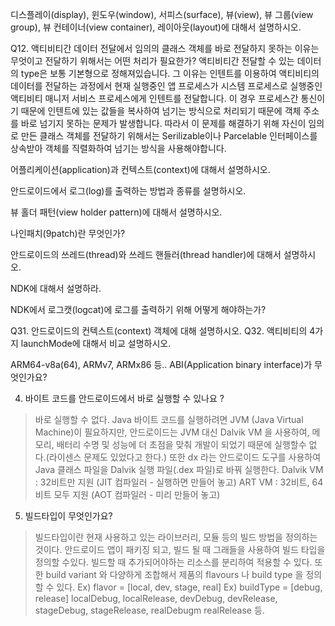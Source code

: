 디스플레이(display), 윈도우(window), 서피스(surface), 뷰(view), 뷰 그룹(view group), 뷰 컨테이너(view container), 레이아웃(layout)에 대해서 설명하시오.


Q12. 액티비티간 데이터 전달에서 임의의 클래스 객체를 바로 전달하지 못하는 이유는 무엇이고 전달하기 위해서는 어떤 처리가 필요한가?
액티비티간 전달할 수 있는 데이터의 type은 보통 기본형으로 정해져있습니다. 그 이유는 인텐트를 이용하여 액티비티의 데이터를 전달하는 과정에서 현재 실행중인 앱 프로세스가 시스템 프로세스로 실행중인 액티비티 매니저 서비스 프로세스에게 인텐트를 전달합니다. 이 경우 프로세스간 통신이기 때문에 인텐트에 있는 값들을 복사하여 넘기는 방식으로 처리되기 때문에 객체 주소를 바로 넘기지 못하는 문제가 발생합니다. 따라서 이 문제를 해결하기 위해 자신이 임의로 만든 클래스 객체를 전달하기 위해서는 Serilizable이나 Parcelable 인터페이스를 상속받아 객체를 직렬화하여 넘기는 방식을 사용해야합니다.

어플리케이션(application)과 컨텍스트(context)에 대해서 설명하시오.

안드로이드에서 로그(log)를 출력하는 방법과 종류를 설명하시오.

뷰 홀더 패턴(view holder pattern)에 대해서 설명하시오.

 나인패치(9patch)란 무엇인가?
 
 안드로이드의 쓰레드(thread)와 쓰레드 핸들러(thread handler)에 대해서 설명하시오.
 
  NDK에 대해서 설명하라.
  
   NDK에서 로그캣(logcat)에 로그를 출력하기 위해 어떻게 해야하는가?
   
 Q31. 안드로이드의 컨텍스트(context) 객체에 대해 설명하시오.
Q32. 액티비티의 4가지 launchMode에 대해서 비교 설명하시오.

 ARM64-v8a(64), ARMv7, ARMx86 등.. ABI(Application binary interface)가 무엇인가요?
 
 4. 바이트 코드를 안드로이드에서 바로 실행할 수 있나요 ?
> 바로 실행할 수 없다. Java 바이트 코드를 실행하려면 JVM (Java Virtual Machine)이 필요하지만,  안드로이드는 JVM 대신 Dalvik VM 을 사용하여,  메모리, 배터리 수명 및 성능에 더 초점을 맞춰 개발이 되었기 때문에 실행할수 없다.(라이센스 문제도 있었다고 한다.) 또한  dx 라는 안드로이드 도구를 사용하여 Java 클래스 파일을 Dalvik 실행 파일(.dex 파일)로 바꿔 실행한다.
Dalvik VM : 32비트만 지원 (JIT 컴파일러 - 실행하면 만들어 놓고)
ART VM : 32비트, 64 비트 모두 지원 (AOT 컴파일러 - 미리 만들어 놓고)

5. 빌드타입이 무엇인가요?

> 빌드타입이란 현재 사용하고 있는 라이브러리, 모듈 등의 빌드 방법을 정의하는 것이다. 안드로이드 앱이 패키징 되고, 빌드 될 때 그래들을 사용하여 빌드 타입을 정의할 수있다. 빌드할 때 추가되어야하는 리소스를 분리하여 적용할 수 있다. 또한 build variant 와 다양하게 조합해서 제품의 flavours 나 build type 을 정의할 수 있다.
Ex) flavor = [local, dev, stage, real]
Ex) buildType = [debug, release]
localDebug, localRelease, devDebug, devRelease, stageDebug, stageRelease, realDebugm realRelease 등.
